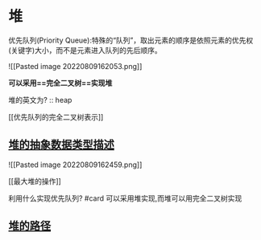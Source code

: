 # 堆
优先队列(Priority Queue):特殊的“队列”，取出元素的顺序是依照元素的优先权(关键字)大小，而不是元素进入队列的先后顺序。

![[Pasted image 20220809162053.png]]


**可以采用==完全二叉树==实现堆**

堆的英文为?  :: heap

[[优先队列的完全二叉树表示]]

## [堆的抽象数据类型描述](zotero://select/library/items/CNVRI4F8)
![[Pasted image 20220809162459.png]]

[[最大堆的操作]]

利用什么实现优先队列? #card 
可以采用堆实现,而堆可以用完全二叉树实现

## [堆的路径](zotero://select/library/items/BFJFGMMQ)